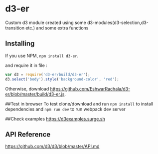 # d3-er

Custom d3 module created using some d3-modules(d3-selection,d3-transition etc.) and some extra functions 

## Installing

If you use NPM, `npm install d3-er`.

and require it in file :


```js
var d3 = require('d3-er/build/d3-er');
d3.select('body').style('background-color', 'red');
```


Otherwise, download https://github.com/EshwarRachala/d3-er/blob/master/build/d3-er.js.

##Test in browser
To test clone/download and run `npm install` to install dependencies 
and `npm run dev` to run webpack dev server

##Check examples
https://d3examples.surge.sh


## API Reference

https://github.com/d3/d3/blob/master/API.md
